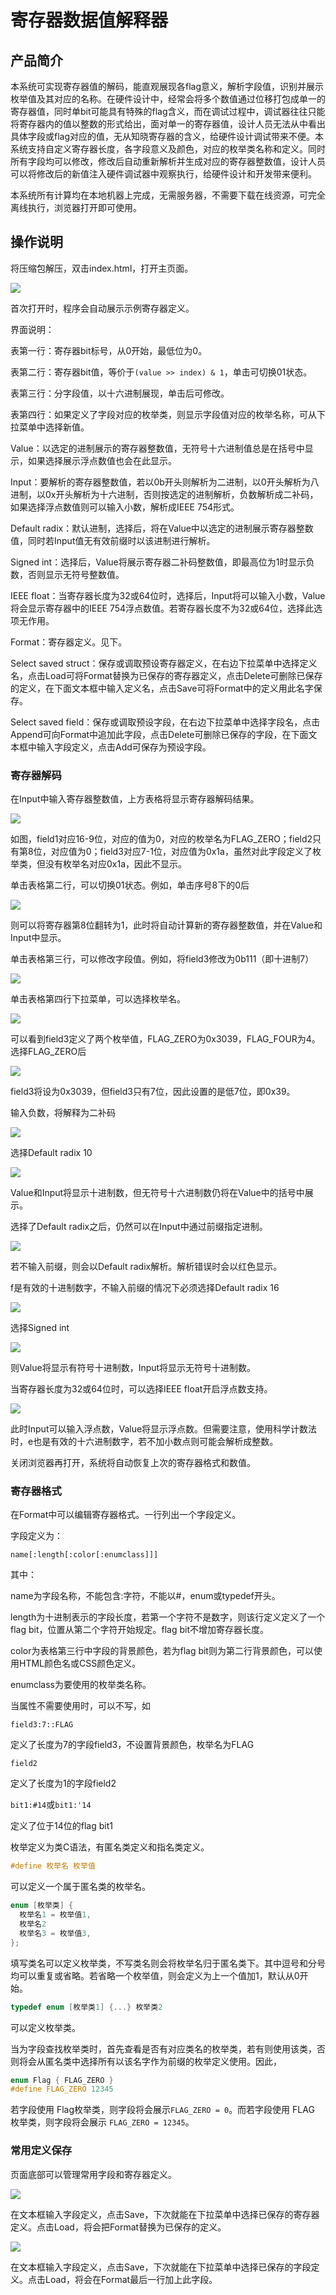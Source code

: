 # 寄存器数据值解释器

## 产品简介

本系统可实现寄存器值的解码，能直观展现各flag意义，解析字段值，识别并展示枚举值及其对应的名称。在硬件设计中，经常会将多个数值通过位移打包成单一的寄存器值，同时单bit可能具有特殊的flag含义，而在调试过程中，调试器往往只能将寄存器内的值以整数的形式给出，面对单一的寄存器值，设计人员无法从中看出具体字段或flag对应的值，无从知晓寄存器的含义，给硬件设计调试带来不便。本系统支持自定义寄存器长度，各字段意义及颜色，对应的枚举类名称和定义。同时所有字段均可以修改，修改后自动重新解析并生成对应的寄存器整数值，设计人员可以将修改后的新值注入硬件调试器中观察执行，给硬件设计和开发带来便利。

本系统所有计算均在本地机器上完成，无需服务器，不需要下载在线资源，可完全离线执行，浏览器打开即可使用。

## 操作说明

将压缩包解压，双击index.html，打开主页面。

![](1.png)

首次打开时，程序会自动展示示例寄存器定义。

界面说明：

表第一行：寄存器bit标号，从0开始，最低位为0。

表第二行：寄存器bit值，等价于`(value >> index) & 1`，单击可切换01状态。

表第三行：分字段值，以十六进制展现，单击后可修改。

表第四行：如果定义了字段对应的枚举类，则显示字段值对应的枚举名称，可从下拉菜单中选择新值。

Value：以选定的进制展示的寄存器整数值，无符号十六进制值总是在括号中显示，如果选择展示浮点数值也会在此显示。

Input：要解析的寄存器整数值，若以0b开头则解析为二进制，以0开头解析为八进制，以0x开头解析为十六进制，否则按选定的进制解析，负数解析成二补码，如果选择浮点数值则可以输入小数，解析成IEEE 754形式。

Default radix：默认进制，选择后，将在Value中以选定的进制展示寄存器整数值，同时若Input值无有效前缀时以该进制进行解析。

Signed int：选择后，Value将展示寄存器二补码整数值，即最高位为1时显示负数，否则显示无符号整数值。

IEEE float：当寄存器长度为32或64位时，选择后，Input将可以输入小数，Value将会显示寄存器中的IEEE 754浮点数值。若寄存器长度不为32或64位，选择此选项无作用。

Format：寄存器定义。见下。

Select saved struct：保存或调取预设寄存器定义，在右边下拉菜单中选择定义名，点击Load可将Format替换为已保存的寄存器定义，点击Delete可删除已保存的定义，在下面文本框中输入定义名，点击Save可将Format中的定义用此名字保存。

Select saved field：保存或调取预设字段，在右边下拉菜单中选择字段名，点击Append可向Format中追加此字段，点击Delete可删除已保存的字段，在下面文本框中输入字段定义，点击Add可保存为预设字段。

### 寄存器解码

在Input中输入寄存器整数值，上方表格将显示寄存器解码结果。

![](2.png)

如图，field1对应16-9位，对应的值为0，对应的枚举名为FLAG_ZERO；field2只有第8位，对应值为0；field3对应7-1位，对应值为0x1a，虽然对此字段定义了枚举类，但没有枚举名对应0x1a，因此不显示。

单击表格第二行，可以切换01状态。例如，单击序号8下的0后

![](3.png)

则可以将寄存器第8位翻转为1，此时将自动计算新的寄存器整数值，并在Value和Input中显示。

单击表格第三行，可以修改字段值。例如，将field3修改为0b111（即十进制7）

![](4.png)

单击表格第四行下拉菜单，可以选择枚举名。

![](5.png)

可以看到field3定义了两个枚举值，FLAG_ZERO为0x3039，FLAG_FOUR为4。选择FLAG_ZERO后

![](6.png)

field3将设为0x3039，但field3只有7位，因此设置的是低7位，即0x39。

输入负数，将解释为二补码

![](7.png)

选择Default radix 10

![](8.png)

Value和Input将显示十进制数，但无符号十六进制数仍将在Value中的括号中展示。

选择了Default radix之后，仍然可以在Input中通过前缀指定进制。

![](9.png)

若不输入前缀，则会以Default radix解析。解析错误时会以红色显示。

f是有效的十进制数字，不输入前缀的情况下必须选择Default radix 16

![](10.png)

选择Signed int

![](11.png)

则Value将显示有符号十进制数，Input将显示无符号十进制数。

当寄存器长度为32或64位时，可以选择IEEE float开启浮点数支持。

![](12.png)

此时Input可以输入浮点数，Value将显示浮点数。但需要注意，使用科学计数法时，e也是有效的十六进制数字，若不加小数点则可能会解析成整数。

关闭浏览器再打开，系统将自动恢复上次的寄存器格式和数值。

### 寄存器格式

在Format中可以编辑寄存器格式。一行列出一个字段定义。

字段定义为：

`name[:length[:color[:enumclass]]]`

其中：

name为字段名称，不能包含:字符，不能以#，enum或typedef开头。

length为十进制表示的字段长度，若第一个字符不是数字，则该行定义定义了一个flag bit，位置从第二个字符开始规定。flag bit不增加寄存器长度。

color为表格第三行中字段的背景颜色，若为flag bit则为第二行背景颜色，可以使用HTML颜色名或CSS颜色定义。

enumclass为要使用的枚举类名称。

当属性不需要使用时，可以不写，如

`field3:7::FLAG`

定义了长度为7的字段field3，不设置背景颜色，枚举名为FLAG

`field2`

定义了长度为1的字段field2

`bit1:#14`或`bit1:'14`

定义了位于14位的flag bit1

枚举定义为类C语法，有匿名类定义和指名类定义。

```C
#define 枚举名 枚举值
```

可以定义一个属于匿名类的枚举名。

```C
enum [枚举类] {
  枚举名1 = 枚举值1,
  枚举名2
  枚举名3 = 枚举值3,
};
```

填写类名可以定义枚举类，不写类名则会将枚举名归于匿名类下。其中逗号和分号均可以重复或省略。若省略一个枚举值，则会定义为上一个值加1，默认从0开始。

```C
typedef enum [枚举类1] {...} 枚举类2
```

可以定义枚举类。


当为字段查找枚举类时，首先查看是否有对应类名的枚举类，若有则使用该类，否则将会从匿名类中选择所有以该名字作为前缀的枚举定义使用。因此，

```C
enum Flag { FLAG_ZERO }
#define FLAG_ZERO 12345
```

若字段使用 Flag枚举类，则字段将会展示`FLAG_ZERO = 0`。而若字段使用 FLAG 枚举类，则字段将会展示 `FLAG_ZERO = 12345`。

### 常用定义保存

页面底部可以管理常用字段和寄存器定义。

![](14.png)

在文本框输入字段定义，点击Save，下次就能在下拉菜单中选择已保存的寄存器定义。点击Load，将会把Format替换为已保存的定义。

![](15.png)

在文本框输入字段定义，点击Save，下次就能在下拉菜单中选择已保存的字段定义。点击Load，将会在Format最后一行加上此字段。
